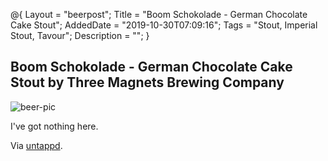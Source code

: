 @{
 Layout = "beerpost";
 Title = "Boom Schokolade - German Chocolate Cake Stout";
 AddedDate = "2019-10-30T07:09:16";
 Tags = "Stout,  Imperial Stout, Tavour";
 Description = "";
 }
 

## Boom Schokolade - German Chocolate Cake Stout by Three Magnets Brewing Company

![beer-pic]

I've got nothing here.

Via [untappd][untappd-url].

[untappd-url]: <https://untappd.com/b/three-magnets-brewing-company-boom-schokolade-german-chocolate-cake-stout/3359882>
[beer-pic]: https://jasonpowley.com/assets/img/2019-10-30-boom-schokolade-german-chocolate-cake-stout.jpeg "Boom Schokolade - German Chocolate Cake Stout by Three Magnets Brewing Company"
